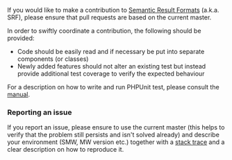 If you would like to make a contribution to [Semantic Result Formats][srf] (a.k.a. SRF), please ensure that pull requests are based on the current master.

In order to swiftly coordinate a contribution, the following should be provided:
- Code should be easily read and if necessary be put into separate components (or classes)
- Newly added features should not alter an existing test but instead provide additional test coverage to verify the expected behaviour

For a description on how to write and run PHPUnit test, please consult the [manual][mw-testing].

### Reporting an issue

If you report an issue, please ensure to use the current master (this helps to verify that the problem still persists and isn't solved already) and describe your environment (SMW, MW version etc.) together with a [stack trace][stack-trace] and a clear description on how to reproduce it.

[srf]: https://github.com/SemanticMediaWiki/SemanticExtraSpecialProperties
[mw-testing]: https://www.mediawiki.org/wiki/Manual:PHP_unit_testing
[stack-trace]: https://semantic-mediawiki.org/wiki/Stack_trace
